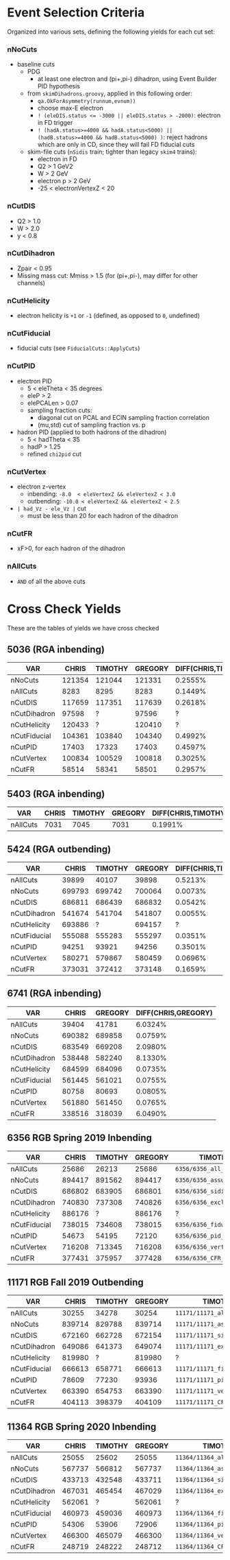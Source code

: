# Event Selection Criteria
Organized into various sets, defining the following yields for each cut set:

### nNoCuts
- baseline cuts
  - PDG
    - at least one electron and (pi+,pi-) dihadron, using Event Builder PID hypothesis
  - from `skimDihadrons.groovy`, applied in this following order:
    - `qa.OkForAsymmetry(runnum,evnum))`
    - choose max-E electron
    - `! (eleDIS.status <= -3000 || eleDIS.status > -2000)`: electron in FD trigger
    - `! (hadA.status>=4000 && hadA.status<5000) || (hadB.status>=4000 && hadB.status<5000) )`: reject hadrons which are only in CD, since they will fail FD fiducial cuts
  - skim-file cuts (`nSidis` train; tighter than legacy `skim4` trains):
    - electron in FD
    - Q2 > 1 GeV2
    - W > 2 GeV
    - electron p > 2 GeV
    - -25 < electronVertexZ < 20

### nCutDIS
- Q2 > 1.0
- W > 2.0
- y < 0.8

### nCutDihadron
- Zpair < 0.95
- Missing mass cut: Mmiss > 1.5 (for (pi+,pi-), may differ for other channels)

### nCutHelicity
- electron helicity is `+1` or `-1` (defined, as opposed to `0`, undefined)

### nCutFiducial
- fiducial cuts (see `FiducialCuts::ApplyCuts`)

### nCutPID
- electron PID
  - 5 < eleTheta < 35 degrees
  - eleP > 2
  - elePCALen > 0.07
  - sampling fraction cuts:
    - diagonal cut on PCAL and ECIN sampling fraction correlation
    - (mu,std) cut of sampling fraction vs. p
- hadron PID (applied to both hadrons of the dihadron)
  - 5 < hadTheta < 35
  - hadP > 1.25
  - refined `chi2pid` cut

### nCutVertex
- electron z-vertex
  - inbending:  `-8.0  < eleVertexZ && eleVertexZ < 3.0`
  - outbending: `-10.0 < eleVertexZ && eleVertexZ < 2.5`
- `| had_Vz - ele_Vz |` cut
  - must be less than 20 for each hadron of the dihadron

### nCutFR
- xF>0, for each hadron of the dihadron

### nAllCuts
- `AND` of all the above cuts


# Cross Check Yields
These are the tables of yields we have cross checked

## 5036 (RGA inbending)
|  VAR           |  CHRIS   |  TIMOTHY  |  GREGORY  |  DIFF(CHRIS,TIMOTHY)  |  DIFF(CHRIS,GREGORY)  |
|  ---           |  ---     |  ---      |  ---      |  ---                  |  ---                  |
|  nNoCuts       |  121354  |  121044   |  121331   |  0.2555%              |  0.0190%              |
|  nAllCuts      |  8283    |  8295     |  8283     |  0.1449%              |  0.0000%              |
|  nCutDIS       |  117659  |  117351   |  117639   |  0.2618%              |  0.0170%              |
|  nCutDihadron  |  97598   |  ?        |  97596    |  ?                    |  0.0020%              |
|  nCutHelicity  |  120433  |  ?        |  120410   |  ?                    |  0.0191%              |
|  nCutFiducial  |  104361  |  103840   |  104340   |  0.4992%              |  0.0201%              |
|  nCutPID       |  17403   |  17323    |  17403    |  0.4597%              |  0.0000%              |
|  nCutVertex    |  100834  |  100529   |  100818   |  0.3025%              |  0.0159%              |
|  nCutFR        |  58514   |  58341    |  58501    |  0.2957%              |  0.0222%              |

## 5403 (RGA inbending)
|  VAR       |  CHRIS  |  TIMOTHY  |  GREGORY  |  DIFF(CHRIS,TIMOTHY)  |  DIFF(CHRIS,GREGORY)  |
|  ---       |  ---    |  ---      |  ---      |  ---                  |  ---                  |
|  nAllCuts  |  7031   |  7045     |  7031     |  0.1991%              |  0.0000%              |

## 5424 (RGA outbending)
|  VAR           |  CHRIS   |  TIMOTHY  |  GREGORY  |  DIFF(CHRIS,TIMOTHY)  |  DIFF(CHRIS,GREGORY)  |
|  ---           |  ---     |  ---      |  ---      |  ---                  |  ---                  |
|  nAllCuts      |  39899   |  40107    |  39898    |  0.5213%              |  0.0025%              |
|  nNoCuts       |  699793  |  699742   |  700064   |  0.0073%              |  0.0387%              |
|  nCutDIS       |  686811  |  686439   |  686832   |  0.0542%              |  0.0031%              |
|  nCutDihadron  |  541674  |  541704   |  541807   |  0.0055%              |  0.0246%              |
|  nCutHelicity  |  693886  |  ?        |  694157   |  ?                    |  0.0391%              |
|  nCutFiducial  |  555088  |  555283   |  555297   |  0.0351%              |  0.0377%              |
|  nCutPID       |  94251   |  93921    |  94256    |  0.3501%              |  0.0053%              |
|  nCutVertex    |  580271  |  579867   |  580459   |  0.0696%              |  0.0324%              |
|  nCutFR        |  373031  |  372412   |  373148   |  0.1659%              |  0.0314%              |

## 6741 (RGA inbending)
|  VAR           |  CHRIS   |  GREGORY  |  DIFF(CHRIS,GREGORY)  |
|  ---           |  ---     |  ---      |  ---                  |
|  nAllCuts      |  39404   |  41781    |  6.0324%              |
|  nNoCuts       |  690382  |  689858   |  0.0759%              |
|  nCutDIS       |  683549  |  669208   |  2.0980%              |
|  nCutDihadron  |  538448  |  582240   |  8.1330%              |
|  nCutHelicity  |  684599  |  684096   |  0.0735%              |
|  nCutFiducial  |  561445  |  561021   |  0.0755%              |
|  nCutPID       |  80758   |  80693    |  0.0805%              |
|  nCutVertex    |  561880  |  561450   |  0.0765%              |
|  nCutFR        |  338516  |  318039   |  6.0490%              |

## 6356 RGB Spring 2019 Inbending
|  VAR           |  CHRIS   |  TIMOTHY  |  GREGORY  |  TIMOTHY-FILE                    |  DIFF(CHRIS,TIMOTHY)  |  DIFF(CHRIS,GREGORY)  |
|  ---           |  ---     |  ---      |  ---      |  ---                             |  ---                  |  ---                  |
|  nAllCuts      |  25686   |  26213    |  25686    |  `6356/6356_all_cuts.txt`        |  2.0517%              |  0.0000%              |
|  nNoCuts       |  894417  |  891562   |  894417   |  `6356/6356_assumed_cuts.txt`    |  0.3192%              |  0.0000%              |
|  nCutDIS       |  686802  |  683905   |  686801   |  `6356/6356_sidis_cuts.txt`      |  0.4218%              |  0.0001%              |
|  nCutDihadron  |  740830  |  737308   |  740826   |  `6356/6356_exclusive_cuts.txt`  |  0.4754%              |  0.0005%              |
|  nCutHelicity  |  886176  |  ?        |  886176   |  ?                               |  ?                    |  0.0000%              |
|  nCutFiducial  |  738015  |  734608   |  738015   |  `6356/6356_fiducial_cuts.txt`   |  0.4616%              |  0.0000%              |
|  nCutPID       |  54673   |  54195    |  72120    |  `6356/6356_pid_cuts.txt`        |  0.8743%              |  31.9115%             |
|  nCutVertex    |  716208  |  713345   |  716208   |  `6356/6356_vertex_cuts.txt`     |  0.3997%              |  0.0000%              |
|  nCutFR        |  377431  |  375957   |  377428   |  `6356/6356_CFR_cuts.txt`        |  0.3905%              |  0.0008%              |

## 11171 RGB Fall 2019 Outbending
|  VAR           |  CHRIS   |  TIMOTHY  |  GREGORY  |  TIMOTHY-FILE                      |  DIFF(CHRIS,TIMOTHY)  |  DIFF(CHRIS,GREGORY)  |
|  ---           |  ---     |  ---      |  ---      |  ---                               |  ---                  |  ---                  |
|  nAllCuts      |  30255   |  34278    |  30254    |  `11171/11171_all_cuts.txt`        |  13.2970%             |  0.0033%              |
|  nNoCuts       |  839714  |  829788   |  839714   |  `11171/11171_assumed_cuts.txt`    |  1.1821%              |  0.0000%              |
|  nCutDIS       |  672160  |  662728   |  672154   |  `11171/11171_sidis_cuts.txt`      |  1.4032%              |  0.0009%              |
|  nCutDihadron  |  649086  |  641373   |  649074   |  `11171/11171_exclusive_cuts.txt`  |  1.1883%              |  0.0018%              |
|  nCutHelicity  |  819980  |  ?        |  819980   |  ?                                 |  ?                    |  0.0000%              |
|  nCutFiducial  |  666613  |  658771   |  666613   |  `11171/11171_fiducial_cuts.txt`   |  1.1764%              |  0.0000%              |
|  nCutPID       |  78609   |  77230    |  93936    |  `11171/11171_pid_cuts.txt`        |  1.7543%              |  19.4978%             |
|  nCutVertex    |  663390  |  654753   |  663390   |  `11171/11171_vertex_cuts.txt`     |  1.3019%              |  0.0000%              |
|  nCutFR        |  404113  |  398379   |  404109   |  `11171/11171_CFR_cuts.txt`        |  1.4189%              |  0.0010%              |


## 11364 RGB Spring 2020 Inbending
|  VAR           |  CHRIS   |  TIMOTHY  |  GREGORY  |  TIMOTHY-FILE                      |  DIFF(CHRIS,TIMOTHY)  |  DIFF(CHRIS,GREGORY)  |
|  ---           |  ---     |  ---      |  ---      |  ---                               |  ---                  |  ---                  |
|  nAllCuts      |  25055   |  25602    |  25055    |  `11364/11364_all_cuts.txt`        |  2.1832%              |  0.0000%              |
|  nNoCuts       |  567737  |  566812   |  567737   |  `11364/11364_assumed_cuts.txt`    |  0.1629%              |  0.0000%              |
|  nCutDIS       |  433713  |  432548   |  433711   |  `11364/11364_sidis_cuts.txt`      |  0.2686%              |  0.0005%              |
|  nCutDihadron  |  467031  |  465454   |  467029   |  `11364/11364_exclusive_cuts.txt`  |  0.3377%              |  0.0004%              |
|  nCutHelicity  |  562061  |  ?        |  562061   |  ?                                 |  ?                    |  0.0000%              |
|  nCutFiducial  |  460973  |  459036   |  460973   |  `11364/11364_fiducial_cuts.txt`   |  0.4202%              |  0.0000%              |
|  nCutPID       |  54306   |  53906    |  72906    |  `11364/11364_pid_cuts.txt`        |  0.7366%              |  34.2504%             |
|  nCutVertex    |  466300  |  465079   |  466300   |  `11364/11364_vertex_cuts.txt`     |  0.2618%              |  0.0000%              |
|  nCutFR        |  248719  |  248222   |  248712   |  `11364/11364_CFR_cuts.txt`        |  0.1998%              |  0.0028%              |

